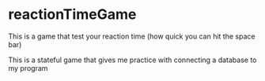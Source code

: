 # reactionTimeGame

This is a game that test your reaction time (how quick you can hit the space bar)

This is a stateful game that gives me practice with connecting a database to my program
